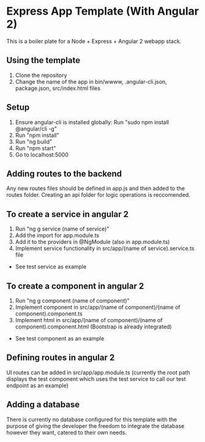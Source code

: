 # Express App Template (With Angular 2)

This is a boiler plate for a Node + Express + Angular 2 webapp stack.

## Using the template ##

1) Clone the repository
2) Change the name of the app in bin/wwww, .angular-cli.json, package.json, src/index.html files

## Setup ##
1) Ensure angular-cli is installed globally: Run "sudo npm install @angular/cli -g"
2) Run "npm install"
3) Run "ng build"
4) Run "npm start"
5) Go to localhost:5000 

## Adding routes to the backend ##
Any new routes files should be defined in app.js and then added to the routes folder. Creating an api folder for logic operations is reccomended.

## To create a service in angular 2 ##
1) Run "ng g service (name of service)" 
2) Add the import for app.module.ts
3) Add it to the providers in @NgModule (also in app.module.ts)
4) Implement service functionality in src/app/(name of service).service.ts file 
* See test service as example 

## To create a component in angular 2 ##
1) Run "ng g component (name of component)"
2) Implement component in src/app/(name of component)/(name of component).component.ts
3) Implement html in src/app/(name of component)/(name of component).component.html (Bootstrap is already integrated)
* See test component as an example

## Defining routes in angular 2 ##
UI routes can be added in src/app/app.module.ts (currently the root path displays the test component which uses the test service to call our test endpoint as an example)

## Adding a database ##
There is currently no database configured for this template with the purpose of giving the developer the freedom to integrate the database however they want, catered to their own needs.